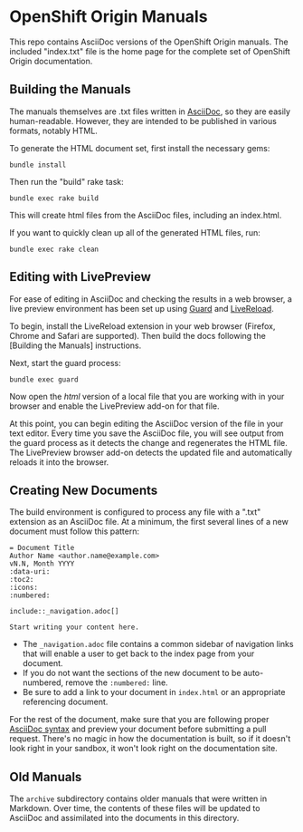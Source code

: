 # OpenShift Origin Manuals #

This repo contains AsciiDoc versions of the OpenShift Origin manuals. The included "index.txt" file is the home page for the complete set of OpenShift Origin documentation.

## Building the Manuals ##
The manuals themselves are .txt files written in [AsciiDoc](http://asciidoc.org/), so they are easily human-readable. However, they are intended to be published in various formats, notably HTML. 

To generate the HTML document set, first install the necessary gems:

    bundle install

Then run the "build" rake task:

    bundle exec rake build

This will create html files from the AsciiDoc files, including an index.html.

If you want to quickly clean up all of the generated HTML files, run:

    bundle exec rake clean

## Editing with LivePreview ##

For ease of editing in AsciiDoc and checking the results in a web browser, a live preview environment has been set up using [Guard](http://guardgem.org/) and [LiveReload](http://livereload.com/).

To begin, install the LiveReload extension in your web browser (Firefox, Chrome and Safari are supported). Then build the docs following the [Building the Manuals] instructions.

Next, start the guard process:

    bundle exec guard

Now open the _html_ version of a local file that you are working with in your browser and enable the LivePreview add-on for that file.

At this point, you can begin editing the AsciiDoc version of the file in your text editor. Every time you save the AsciiDoc file, you will see output from the guard process as it detects the change and regenerates the HTML file. The LivePreview browser add-on detects the updated file and automatically reloads it into the browser.

## Creating New Documents ##
The build environment is configured to process any file with a ".txt" extension as an AsciiDoc file. At a minimum, the first several lines of a new document must follow this pattern:

    = Document Title
    Author Name <author.name@example.com>
    vN.N, Month YYYY
    :data-uri:
    :toc2:
    :icons:
    :numbered:
    
    include::_navigation.adoc[]
    
    Start writing your content here.

* The `_navigation.adoc` file contains a common sidebar of navigation links that will enable a user to get back to the index page from your document.
* If you do not want the sections of the new document to be auto-numbered, remove the `:numbered:` line.
* Be sure to add a link to your document in `index.html` or an appropriate referencing document.

For the rest of the document, make sure that you are following proper [AsciiDoc syntax](http://asciidoctor.org/docs/asciidoc-writers-guide/) and preview your document before submitting a pull request. There's no magic in how the documentation is built, so if it doesn't look right in your sandbox, it won't look right on the documentation site.

## Old Manuals ##
The `archive` subdirectory contains older manuals that were written in Markdown. Over time, the contents of these files will be updated to AsciiDoc and assimilated into the documents in this directory.
